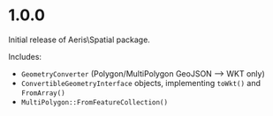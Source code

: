 # 1.0.0

Initial release of Aeris\Spatial package.

Includes:

* `GeometryConverter` (Polygon/MultiPolygon GeoJSON --> WKT only)
* `ConvertibleGeometryInterface` objects, implementing `toWkt()` and `FromArray()`
* `MultiPolygon::FromFeatureCollection()`